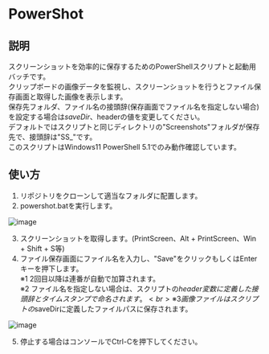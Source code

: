 # PowerShot

## 説明
スクリーンショットを効率的に保存するためのPowerShellスクリプトと起動用バッチです。<br>
クリップボードの画像データを監視し、スクリーンショットを行うとファイル保存画面と取得した画像を表示します。<br>
保存先フォルダ、ファイル名の接頭辞(保存画面でファイル名を指定しない場合)を設定する場合は$saveDir、$headerの値を変更してください。<br>
デフォルトではスクリプトと同じディレクトリの"Screenshots"フォルダが保存先で、接頭辞は"SS_"です。<br>
このスクリプトはWindows11 PowerShell 5.1でのみ動作確認しています。<br>

## 使い方
1. リポジトリをクローンして適当なフォルダに配置します。<br>
2. powershot.batを実行します。<br>

![image](https://github.com/rew552/PowerShot/assets/63663957/769f4460-c05d-4b0f-9b9b-cfae5dff5884)

3. スクリーンショットを取得します。(PrintScreen、Alt + PrintScreen、Win + Shift + S等)<br>
4. ファイル保存画面にファイル名を入力し、"Save"をクリックもしくはEnterキーを押下します。<br>
   ※1 2回目以降は連番が自動で加算されます。<br>
   ※2 ファイル名を指定しない場合は、スクリプトの$header変数に定義した接頭辞とタイムスタンプで命名されます。<br>
   ※3 画像ファイルはスクリプトの$saveDirに定義したファイルパスに保存されます。<br>
   
![image](https://github.com/rew552/PowerShot/assets/63663957/bb13f7b7-8ed4-4b6c-abd4-4684c13f16cd)

5. 停止する場合はコンソールでCtrl-Cを押下してください。<br>
